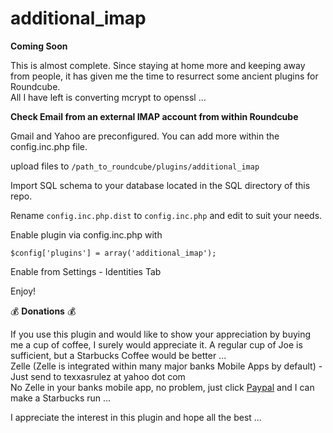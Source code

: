 # additional_imap

**Coming Soon**

This is almost complete. Since staying at home more and keeping away from people, it has given me the time to resurrect some ancient plugins for Roundcube.  
All I have left is converting mcrypt to openssl ...  

**Check Email from an external IMAP account from within Roundcube**  

Gmail and Yahoo are preconfigured. You can add more within the config.inc.php file.  

upload files to `/path_to_roundcube/plugins/additional_imap`  

Import SQL schema to your database located in the SQL directory of this repo.  

Rename `config.inc.php.dist` to `config.inc.php` and edit to suit your needs.  

Enable plugin via config.inc.php with

`$config['plugins'] = array('additional_imap');`

Enable from Settings - Identities Tab  

Enjoy!  

:moneybag: **Donations** :moneybag:  

If you use this plugin and would like to show your appreciation by buying me a cup of coffee, I surely would appreciate it. A regular cup of Joe is sufficient, but a Starbucks Coffee would be better ... \
Zelle (Zelle is integrated within many major banks Mobile Apps by default) - Just send to texxasrulez at yahoo dot com \
No Zelle in your banks mobile app, no problem, just click [Paypal](https://paypal.me/texxasrulez?locale.x=en_US) and I can make a Starbucks run ...

I appreciate the interest in this plugin and hope all the best ...

